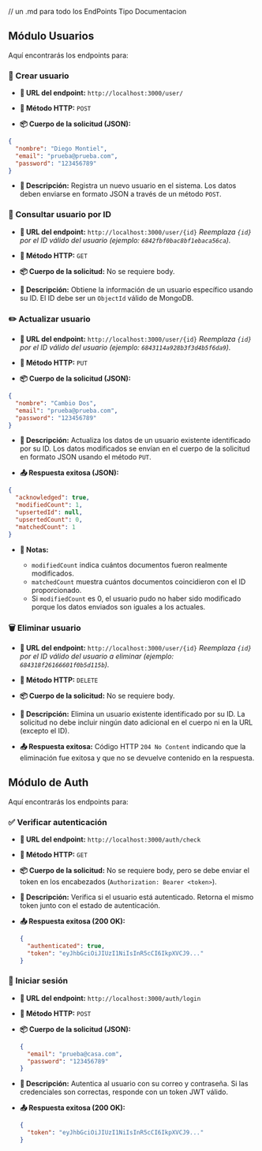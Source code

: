 // un .md para todo los EndPoints Tipo Documentacion 


## Módulo Usuarios

Aquí encontrarás los endpoints para:

### 🚀 Crear usuario

- **📍 URL del endpoint:** `http://localhost:3000/user/`

- **🧾 Método HTTP:** `POST`

- **📦 Cuerpo de la solicitud (JSON):**

```json
{
  "nombre": "Diego Montiel",
  "email": "prueba@prueba.com",
  "password": "123456789"
}
```

- **📝 Descripción:** Registra un nuevo usuario en el sistema. Los datos deben enviarse en formato JSON a través de un método `POST`.

### 🔎 Consultar usuario por ID

- **📍 URL del endpoint:** `http://localhost:3000/user/{id}` _Reemplaza `{id}` por el ID válido del usuario (ejemplo:
  `6842fbf0bac8bf1ebaca56ca`)._

- **🧾 Método HTTP:** `GET`

- **📦 Cuerpo de la solicitud:** No se requiere body.

- **📝 Descripción:** Obtiene la información de un usuario específico usando su ID. El ID debe ser un `ObjectId` válido de MongoDB.

### ✏️ Actualizar usuario

- **📍 URL del endpoint:** `http://localhost:3000/user/{id}` _Reemplaza `{id}` por el ID válido del usuario (ejemplo:
  `6843114a928b3f3d4b5f6da9`)._

- **🧾 Método HTTP:** `PUT`

- **📦 Cuerpo de la solicitud (JSON):**

```json
{
  "nombre": "Cambio Dos",
  "email": "prueba@prueba.com",
  "password": "123456789"
}
```

- **📝 Descripción:** Actualiza los datos de un usuario existente identificado por su ID. Los datos modificados se envían en el cuerpo de la
  solicitud en formato JSON usando el método `PUT`.

- **📤 Respuesta exitosa (JSON):**

```json
{
  "acknowledged": true,
  "modifiedCount": 1,
  "upsertedId": null,
  "upsertedCount": 0,
  "matchedCount": 1
}
```

- **📝 Notas:**

  - `modifiedCount` indica cuántos documentos fueron realmente modificados.
  - `matchedCount` muestra cuántos documentos coincidieron con el ID proporcionado.
  - Si `modifiedCount` es 0, el usuario pudo no haber sido modificado porque los datos enviados son iguales a los actuales.

### 🗑️ Eliminar usuario

- **📍 URL del endpoint:** `http://localhost:3000/user/{id}` _Reemplaza `{id}` por el ID válido del usuario a eliminar (ejemplo:
  `684318f26166601f0b5d115b`)._

- **🧾 Método HTTP:** `DELETE`

- **📦 Cuerpo de la solicitud:** No se requiere body.

- **📝 Descripción:** Elimina un usuario existente identificado por su ID. La solicitud no debe incluir ningún dato adicional en el cuerpo
  ni en la URL (excepto el ID).

- **📤 Respuesta exitosa:** Código HTTP `204 No Content` indicando que la eliminación fue exitosa y que no se devuelve contenido en la
  respuesta.

## Módulo de Auth

Aquí encontrarás los endpoints para:

### ✅ Verificar autenticación

- **📍 URL del endpoint:** `http://localhost:3000/auth/check`

- **🧾 Método HTTP:** `GET`

- **📦 Cuerpo de la solicitud:** No se requiere body, pero se debe enviar el token en los encabezados (`Authorization: Bearer <token>`).

- **📝 Descripción:** Verifica si el usuario está autenticado. Retorna el mismo token junto con el estado de autenticación.

- **📤 Respuesta exitosa (200 OK):**

  ```json
  {
    "authenticated": true,
    "token": "eyJhbGciOiJIUzI1NiIsInR5cCI6IkpXVCJ9..."
  }
  ```

### 🔐 Iniciar sesión

- **📍 URL del endpoint:** `http://localhost:3000/auth/login`

- **🧾 Método HTTP:** `POST`

- **📦 Cuerpo de la solicitud (JSON):**

  ```json
  {
    "email": "prueba@casa.com",
    "password": "123456789"
  }
  ```

- **📝 Descripción:** Autentica al usuario con su correo y contraseña. Si las credenciales son correctas, responde con un token JWT válido.

- **📤 Respuesta exitosa (200 OK):**

  ```json
  {
    "token": "eyJhbGciOiJIUzI1NiIsInR5cCI6IkpXVCJ9..."
  }
  ```
